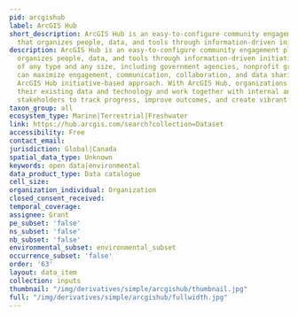 ```yaml
---
pid: arcgishub
label: ArcGIS Hub
short_description: ArcGIS Hub is an easy-to-configure community engagement platform
  that organizes people, data, and tools through information-driven initiatives.
description: ArcGIS Hub is an easy-to-configure community engagement platform that
  organizes people, data, and tools through information-driven initiatives. Organizations
  of any type and any size, including government agencies, nonprofit groups, and academia,
  can maximize engagement, communication, collaboration, and data sharing using the
  ArcGIS Hub initiative-based approach. With ArcGIS Hub, organizations can leverage
  their existing data and technology and work together with internal and external
  stakeholders to track progress, improve outcomes, and create vibrant communities.
taxon_group: all
ecosystem_type: Marine|Terrestrial|Freshwater
link: https://hub.arcgis.com/search?collection=Dataset
accessibility: Free
contact_email: 
jurisdiction: Global|Canada
spatial_data_type: Unknown
keywords: open data|environmental
data_product_type: Data catalogue
cell_size: 
organization_individual: Organization
closed_consent_received: 
temporal_coverage: 
assignee: Grant
pe_subset: 'false'
ns_subset: 'false'
nb_subset: 'false'
environmental_subset: environmental_subset
occurrence_subset: 'false'
order: '63'
layout: data_item
collection: inputs
thumbnail: "/img/derivatives/simple/arcgishub/thumbnail.jpg"
full: "/img/derivatives/simple/arcgishub/fullwidth.jpg"
---
```

